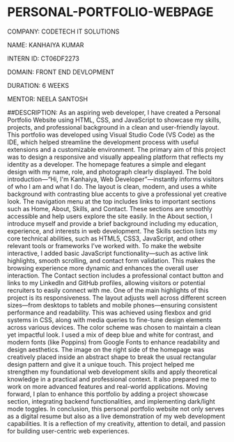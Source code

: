 # PERSONAL-PORTFOLIO-WEBPAGE

COMPANY: CODETECH IT SOLUTIONS

NAME: KANHAIYA KUMAR

INTERN ID: CT06DF2273

DOMAIN: FRONT END DEVLOPMENT

DURATION: 6 WEEKS

MENTOR: NEELA SANTOSH

##DESCRIPTION:
As an aspiring web developer, I have created a Personal Portfolio Website using HTML, CSS, and JavaScript to showcase my skills, projects, and professional background in a clean and user-friendly layout. This portfolio was developed using Visual Studio Code (VS Code) as the IDE, which helped streamline the development process with useful extensions and a customizable environment.
The primary aim of this project was to design a responsive and visually appealing platform that reflects my identity as a developer. The homepage features a simple and elegant design with my name, role, and photograph clearly displayed. The bold introduction—“Hi, I'm Kanhaiya, Web Developer”—instantly informs visitors of who I am and what I do. The layout is clean, modern, and uses a white background with contrasting blue accents to give a professional yet creative look.
The navigation menu at the top includes links to important sections such as Home, About, Skills, and Contact. These sections are smoothly accessible and help users explore the site easily. In the About section, I introduce myself and provide a brief background including my education, experience, and interests in web development. The Skills section lists my core technical abilities, such as HTML5, CSS3, JavaScript, and other relevant tools or frameworks I’ve worked with.
To make the website interactive, I added basic JavaScript functionality—such as active link highlights, smooth scrolling, and contact form validation. This makes the browsing experience more dynamic and enhances the overall user interaction. The Contact section includes a professional contact button and links to my LinkedIn and GitHub profiles, allowing visitors or potential recruiters to easily connect with me.
One of the main highlights of this project is its responsiveness. The layout adjusts well across different screen sizes—from desktops to tablets and mobile phones—ensuring consistent performance and readability. This was achieved using flexbox and grid systems in CSS, along with media queries to fine-tune design elements across various devices.
The color scheme was chosen to maintain a clean yet impactful look. I used a mix of deep blue and white for contrast, and modern fonts (like Poppins) from Google Fonts to enhance readability and design aesthetics. The image on the right side of the homepage was creatively placed inside an abstract shape to break the usual rectangular design pattern and give it a unique touch.
This project helped me strengthen my foundational web development skills and apply theoretical knowledge in a practical and professional context. It also prepared me to work on more advanced features and real-world applications. Moving forward, I plan to enhance this portfolio by adding a project showcase section, integrating backend functionalities, and implementing dark/light mode toggles.
In conclusion, this personal portfolio website not only serves as a digital resume but also as a live demonstration of my web development capabilities. It is a reflection of my creativity, attention to detail, and passion for building user-centric web experiences.

